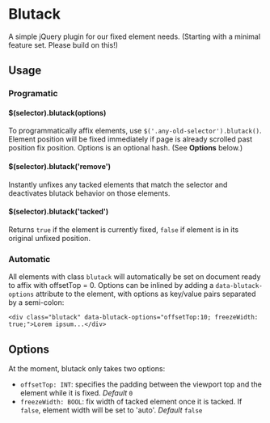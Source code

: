 # Blutack

A simple jQuery plugin for our fixed element needs.  (Starting with a minimal feature set.  Please build on this!)

## Usage

### Programatic

#### $(selector).blutack(options)

To programmatically affix elements, use `$('.any-old-selector').blutack()`.  Element position will be fixed immediately if page is already scrolled past position fix position.  Options is an optional hash.  (See __Options__ below.)

#### $(selector).blutack('remove')

Instantly unfixes any tacked elements that match the selector and deactivates blutack behavior on those elements.

#### $(selector).blutack('tacked')

Returns `true` if the element is currently fixed, `false` if element is in its original unfixed position.

### Automatic

All elements with class `blutack` will automatically be set on document ready to affix with offsetTop = 0.  Options can be inlined by adding a `data-blutack-options` attribute to the element, with options as key/value pairs separated by a semi-colon:

    <div class="blutack" data-blutack-options="offsetTop:10; freezeWidth: true;">Lorem ipsum...</div>  

## Options

At the moment, blutack only takes two options:

* `offsetTop: INT`: specifies the padding between the viewport top and the element while it is fixed.  _Default_ `0`
* `freezeWidth: BOOL`: fix width of tacked element once it is tacked.  If `false`, element width will be set to 'auto'.  _Default_ `false`